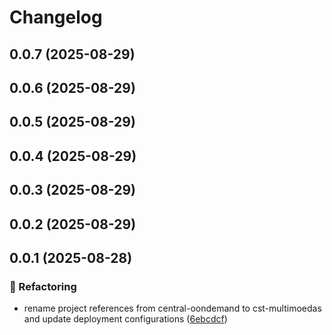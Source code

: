 # Changelog

## 0.0.7 (2025-08-29)

## 0.0.6 (2025-08-29)

## 0.0.5 (2025-08-29)

## 0.0.4 (2025-08-29)

## 0.0.3 (2025-08-29)

## 0.0.2 (2025-08-29)

## 0.0.1 (2025-08-28)

### 🔨 Refactoring

* rename project references from central-oondemand to cst-multimoedas and update deployment configurations ([6ebcdcf](https://github.com/oondemand/cst-multimoedas-backend/commit/6ebcdcfed9f9a7ae80caa3fc7ceece25fa146442))
